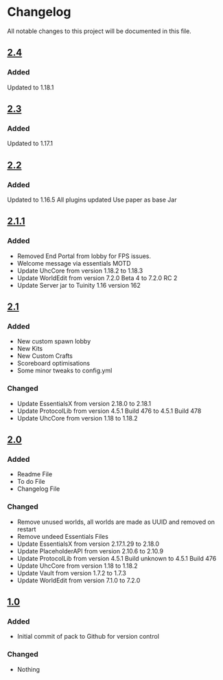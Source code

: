 # Changelog
All notable changes to this project will be documented in this file.

## [2.4]

### Added
Updated to 1.18.1

## [2.3]

### Added
Updated to 1.17.1

## [2.2]

### Added
Updated to 1.16.5
All plugins updated
Use paper as base Jar

## [2.1.1]

### Added
- Removed End Portal from lobby for FPS issues.
- Welcome message via essentials MOTD 
- Update UhcCore from version 1.18.2 to 1.18.3
- Update WorldEdit from version 7.2.0 Beta 4 to 7.2.0 RC 2
- Update Server jar to Tuinity 1.16 version 162

## [2.1]

### Added
- New custom spawn lobby
- New Kits
- New Custom Crafts
- Scoreboard optimisations
- Some minor tweaks to config.yml

### Changed
- Update EssentialsX from version 2.18.0 to 2.18.1
- Update ProtocolLib from version 4.5.1 Build 476 to 4.5.1 Build 478
- Update UhcCore from version 1.18 to 1.18.2

## [2.0]

### Added

- Readme File
- To do File
- Changelog File

### Changed
- Remove unused worlds, all worlds are made as UUID and removed on restart
- Remove undeed Essentials Files
- Update EssentialsX from version 2.17.1.29 to 2.18.0
- Update PlaceholderAPI from version 2.10.6 to 2.10.9
- Update ProtocolLib from version 4.5.1 Build unknown to 4.5.1 Build 476
- Update UhcCore from version 1.18 to 1.18.2
- Update Vault from version 1.7.2 to 1.7.3
- Update WorldEdit from version 7.1.0 to 7.2.0

## [1.0]

### Added

- Initial commit of pack to Github for version control

### Changed
- Nothing

[2.4]: https://github.com/apexhosting/UHC/releases/tag/2.4
[2.3]: https://github.com/apexhosting/UHC/releases/tag/2.3
[2.2]: https://github.com/apexhosting/UHC/releases/tag/2.2
[2.1.1]: https://github.com/apexhosting/UHC/releases/tag/2.1.1
[2.1]: https://github.com/apexhosting/UHC/releases/tag/2.1
[2.0]: https://github.com/apexhosting/UHC/releases/tag/2.0
[1.0]: https://github.com/apexhosting/UHC/releases/tag/1.0